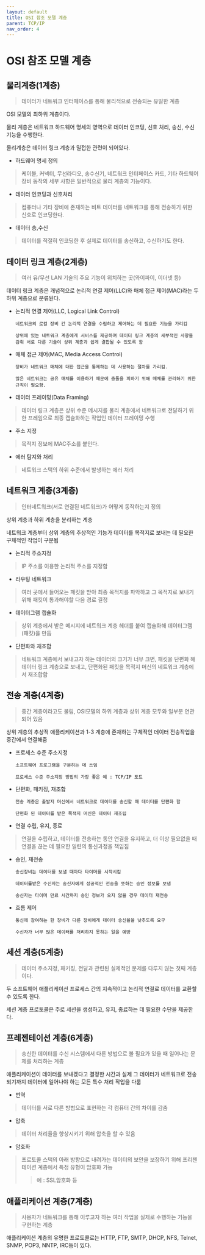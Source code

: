 ```yaml
---
layout: default
title: OSI 참조 모델 계층
parent: TCP/IP
nav_order: 4
---
```


# OSI 참조 모델 계층

## 물리계층(1계층)
>데이터가 네트워크 인터페이스를 통해 물리적으로 전송되는 유일한 계층

OSI 모델의 최하위 계층이다.

물리 계층은 네트워크 하드웨어 명세의 영역으로 데이터 인코딩, 신호 처리, 송신, 수신 기능을 수행한다.

물리계층은 데이터 링크 계층과 밀접한 관련이 되어있다.

* 하드웨어 명세 정의
>케이블, 커넥터, 무선라디오, 송수신기, 네트워크 인터페이스 카드, 기타 하드웨어 장비 동작의 세부 사항은 일반적으로 물리 계층의 기능이다.

* 데이터 인코딩과 신호처리
>컴퓨터나 기타 장비에 존재하는 비트 데이터를 네트워크를 통해 전송하기 위한 신호로 인코딩한다.

* 데이터 송,수신
>데이터를 적절히 인코딩한 후 실제로 데이터를 송신하고, 수신하기도 한다.

## 데이터 링크 계층(2계층)
>여러 유/무선 LAN 기술의 주요 기능이 위치하는 곳(와이파이, 이더넷 등)

데이터 링크 계층은 개념적으로 논리적 연결 제어(LLC)와 매체 접근 제어(MAC)라는 두 하위 계층으로 분류된다.

* 논리적 연결 제어(LLC, Logical Link Control)

    ```
    네트워크의 로컬 장비 간 논리적 연결을 수립하고 제어하는 데 필요한 기능을 가리킴

    상위에 있는 네트워크 계층에게 서비스를 제공하며 데이터 링크 계층의 세부적인 사항을 감춰 서로 다른 기술이 상위 계층과 쉽게 결합될 수 있도록 함
    ```

* 매체 접근 제어(MAC, Media Access Control)

    ```
    장비가 네트워크 매체에 대한 접근을 통제하는 데 사용하는 절차를 가리킴.
    
    많은 네트워크는 공유 매체를 이용하기 때문에 충돌을 피하기 위해 매체를 관리하기 위한 규칙이 필요함.
    ```

* 데이터 프레이밍(Data Framing)
>데이터 링크 계층은 상위 수준 메시지를 물리 계층에서 네트워크로 전달하기 위한 프레임으로 최종 캡슐화하는 작업인 데이터 프레이밍 수행

* 주소 지정
> 목적지 정보에 MAC주소를 붙인다.

* 에러 탐지와 처리
> 네트워크 스택의 하위 수준에서 발생하는 에러 처리

## 네트워크 계층(3계층)
>인터네트워크(서로 연결된 네트워크)가 어떻게 동작하는지 정의

상위 계층과 하위 계층을 분리하는 계층

네트워크 계층부터 상위 계층의 추상적인 기능가 데이터를 목적지로 보내는 데 필요한 구체적인 작업이 구분됨

* 논리적 주소지정
>IP 주소를 이용한 논리적 주소를 지정함

* 라우팅 네트워크
>여러 곳에서 들어오는 패킷을 받아 최종 목적지를 파악하고 그 목적지로 보내기 위해 패킷이 통과해야할 다음 경로 결정

* 데이터그램 캡슐화
>상위 계층에서 받은 메시지에 네트워크 계층 헤더를 붙여 캡슐화해 데이터그램(패킷)을 만듬

* 단편화와 재조합
>네트워크 계층에서 보내고자 하는 데이터의 크기가 너무 크면, 패킷을 단편화 해 데이터 링크 계층으로 보내고, 단편화된 패킷을 목적지 머신의 네트워크 계층에서 재조합함

## 전송 계층(4계층)
>중간 계층이라고도 불림, OSI모델의 하위 계층과 상위 계층 모두와 일부분 연관되어 있음

상위 계층의 추상적 애플리케이션과 1-3 계층에 존재하는 구체적인 데이터 전송작업을 중간에서 연결해줌

* 프로세스 수준 주소지정
    ```
    소프트웨어 프로그램을 구분하는 데 쓰임

    프로세스 수준 주소지정 방법의 가장 좋은 예 : TCP/IP 포트
    ```

* 단편화, 패키징, 재조합
    ```
    전송 계층은 출발지 머신에서 네트워크로 데이터를 송신할 때 데이터를 단편화 함

    단편화 된 데이터를 받은 목적지 머신은 데이터 재조립
    ```

* 연결 수립, 유지, 종료
> 연결을 수립하고, 데이터를 전송하는 동안 연결을 유지하고, 더 이상 필요없을 때 연결을 끊는 데 필요한 일련의 통신과정을 책임짐

* 승인, 재전송 
    ```
    송신장비는 데이터를 보낼 때마다 타이머를 시작시킴
    
    데이터를받은 수신자는 송신자에게 성공적인 전송을 뜻하는 승인 정보를 보냄

    송신자는 타이머 만료 시간까지 승인 정보가 오지 않을 경우 데이터 재전송
    ```

* 흐름 제어
    ```
    통신에 참여하는 한 장비가 다른 장비에게 데이터 송신율을 낮추도록 요구

    수신자가 너무 많은 데이터를 처리하지 못하는 일을 예방
    ```

## 세션 계층(5계층)
>데이터 주소지정, 패키징, 전달과 관련된 실제적인 문제를 다루지 않는 첫째 계층이다.

두 소프트웨어 애플리케이션 프로세스 간의 지속적이고 논리적 연결로 데이터를 교환할 수 있도록 한다.

세션 계층 프로토콜은 주로 세션을 생성하고, 유지, 종료하는 데 필요한 수단을 제공한다.

## 프레젠테이션 계층(6계층)
>송신한 데이터를 수신 시스템에서 다른 방법으로 볼 필요가 있을 때 일어나는 문제를 처리하는 계층

애플리케이션이 데이터를 보내겠다고 결정한 시간과 실제 그 데이터가 네트워크로 전송되기까지 데이터에 일어나야 하는 모든 특수 처리 작업을 다룸

* 번역
>데이터를 서로 다른 방법으로 표현하는 각 컴퓨터 간의 차이를 감춤

* 압축
>데이터 처리율을 향상시키기 위해 압축을 할 수 있음

* 암호화
>프로토콜 스택의 아래 방향으로 내려가는 데이터의 보안을 보장하기 위해 프리젠테이션 계층에서 특정 유형이 암호화 가능
>> 예 : SSL암호화 등

## 애플리케이션 계층(7계층)
>사용자가 네트워크를 통해 이루고자 하는 여러 작업을 실제로 수행하는 기능을 구현하는 계층

애플리케이션 계층의 유명한 프로토콜로는 HTTP, FTP, SMTP, DHCP, NFS, Telnet, SNMP, POP3, NNTP, IRC등이 있다.